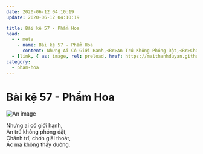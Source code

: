 ```yaml
---
date: 2020-06-12 04:10:19
update: 2020-06-12 04:10:19

title: Bài kệ 57 - Phẩm Hoa
head:
  - - meta
    - name: Bài kệ 57 - Phẩm Hoa
      content: Nhưng Ai Có Giới Hạnh,<Br>An Trú Không Phóng Dật,<Br>Chánh Trí, Chơn Giải Thoát,<Br>Ác Ma Không Thấy Đường.<Br>
  - [link, { as: image, rel: preload, href: https://maithanhduyan.github.io/kinh-phap-cu/img/pham-hoa/pham-hoa-057.jpg }]
category:
  - pham-hoa
---
```


# Bài kệ 57 - Phẩm Hoa

![An image](/img/pham-hoa/pham-hoa-057.jpg)

Nhưng ai có giới hạnh,<br>An trú không phóng dật,<br>Chánh trí, chơn giải thoát,<br>Ác ma không thấy đường.<br>
